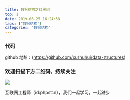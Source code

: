 ```yaml
---
title: 数据结构之红黑树
top: 1
date: 2019-06-25 16:24:38
tags: ["数据结构"]
categories: "数据结构"
---
```


### 代码

github 地址：(https://github.com/xushuhui/data-structures)


### 欢迎扫描下方二维码，持续关注：
![](http://ww1.sinaimg.cn/large/a616b9a4gy1g4xzv954a4j20760763yo.jpg)

互联网工程师（id:phpstcn），我们一起学习，一起进步